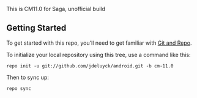 This is CM11.0 for Saga, unofficial build

Getting Started
---------------

To get started with this repo, you'll need to get
familiar with [Git and Repo](http://source.android.com/download/using-repo).

To initialize your local repository using this tree, use a command like this:

    repo init -u git://github.com/jdeluyck/android.git -b cm-11.0

Then to sync up:

    repo sync

